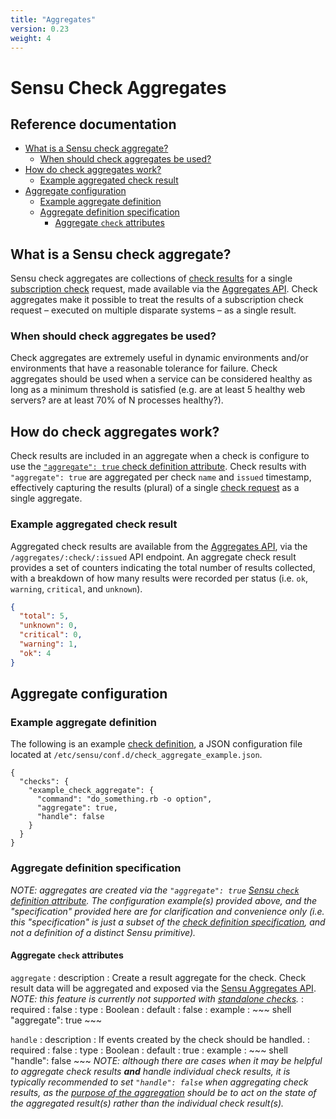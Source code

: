 ```yaml
---
title: "Aggregates"
version: 0.23
weight: 4
---
```


# Sensu Check Aggregates

## Reference documentation

- [What is a Sensu check aggregate?](#what-is-a-check-aggregate)
  - [When should check aggregates be used?](#when-should-check-aggregates-be-used)
- [How do check aggregates work?](#how-do-check-aggregates-work)
  - [Example aggregated check result](#example-aggregated-check-result)
- [Aggregate configuration](#aggregate-configuration)
  - [Example aggregate definition](#example-aggregate-definition)
  - [Aggregate definition specification](#aggregate-definition-specification)
    - [Aggregate `check` attributes](#aggregate-check-attributes)

## What is a Sensu check aggregate?

Sensu check aggregates are collections of [check results][1] for a single
[subscription check][2] request, made available via the [Aggregates API][3].
Check aggregates make it possible to treat the results of a subscription check
request &ndash; executed on multiple disparate systems &ndash; as a single
result.

### When should check aggregates be used?

Check aggregates are extremely useful in dynamic environments and/or
environments that have a reasonable tolerance for failure. Check aggregates
should be used when a service can be considered healthy as long as a minimum
threshold is satisfied (e.g. are at least 5 healthy web servers? are at least
70% of N processes healthy?).

## How do check aggregates work?

Check results are included in an aggregate when a check is configure to use the
[`"aggregate": true` check definition attribute][5]. Check results with
`"aggregate": true` are aggregated per check `name` and `issued` timestamp,
effectively capturing the results (plural) of a single [check request][9] as a
single aggregate.

### Example aggregated check result

Aggregated check results are available from the [Aggregates API][3], via the
`/aggregates/:check/:issued` API endpoint. An aggregate check result provides a
set of counters indicating the total number of results collected, with a
breakdown of how many results were recorded per status (i.e. `ok`, `warning`,
`critical`, and `unknown`).

~~~ json
{
  "total": 5,
  "unknown": 0,
  "critical": 0,
  "warning": 1,
  "ok": 4
}
~~~

## Aggregate configuration

### Example aggregate definition

The following is an example [check definition][6], a JSON configuration file
located at `/etc/sensu/conf.d/check_aggregate_example.json`.

~~~
{
  "checks": {
    "example_check_aggregate": {
      "command": "do_something.rb -o option",
      "aggregate": true,
      "handle": false
    }
  }
}
~~~

### Aggregate definition specification

_NOTE: aggregates are created via the `"aggregate": true` [Sensu `check`
definition attribute][4]. The configuration example(s) provided above, and the
"specification" provided here are for clarification and convenience only (i.e.
this "specification" is just a subset of the [check definition
specification][5], and not a definition of a distinct Sensu primitive)._

#### Aggregate `check` attributes

`aggregate`
: description
  : Create a result aggregate for the check. Check result data will be
    aggregated and exposed via the [Sensu Aggregates API][3].
    _NOTE: this feature is currently not supported with [standalone checks][7]._
: required
  : false
: type
  : Boolean
: default
  : false
: example
  : ~~~ shell
    "aggregate": true
    ~~~

`handle`
: description
  : If events created by the check should be handled.
: required
  : false
: type
  : Boolean
: default
  : true
: example
  : ~~~ shell
    "handle": false
    ~~~
    _NOTE: although there are cases when it may be helpful to aggregate check
    results **and** handle individual check results, it is typically recommended
    to set `"handle": false` when aggregating check results, as the [purpose of
    the aggregation][8] should be to act on the state of the aggregated
    result(s) rather than the individual check result(s)._

[1]:  checks.html#check-results
[2]:  checks.html#subscription-checks
[3]:  ../api/aggregates-api.html
[4]:  checks.html#check-attributes
[5]:  checks.html#check-definition-specification
[6]:  checks.html#check-configuration
[7]:  checks.html#standalone-checks
[8]:  #when-should-check-aggregates-be-used
[9]:  checks.html#how-are-checks-scheduled
